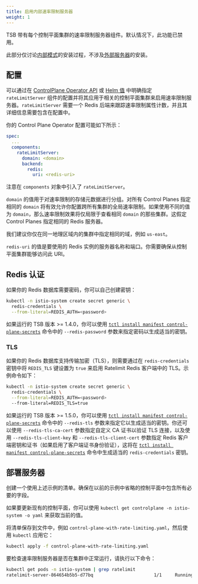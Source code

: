 ```yaml
---
title: 启用内部速率限制服务器
weight: 1
---
```


TSB 带有每个控制平面集群的速率限制服务器组件。默认情况下，此功能已禁用。

此部分仅讨论[内部模式](../../rate-limiting)的安装过程，不涉及[外部服务器](../../rate-limiting)的安装。

## 配置

可以通过在 [ControlPlane Operator API](../../../refs/install/controlplane/v1alpha1/spec#controlplanecomponentset) 或 [Helm 值](../../../setup/helm/controlplane) 中明确指定 `rateLimitServer` 组件的配置并将其应用于相关的控制平面集群来启用速率限制服务器。`rateLimitServer` 需要一个 Redis 后端来跟踪速率限制属性计数，并且其详细信息需要包含在配置中。

你的 Control Plane Operator 配置可能如下所示：

```yaml
spec:
  ...
  components:
    rateLimitServer:
      domain: <domain>
      backend:
        redis:
          uri: <redis-uri>
```

注意在 `components` 对象中引入了 `rateLimitServer`。

`domain` 的值用于对速率限制的存储元数据进行分组。对所有 Control Planes 指定相同的 `domain` 将有效允许你配置跨所有集群的全局速率限制。如果使用不同的值为 `domain`，那么速率限制效果将仅局限于查看相同 `domain` 的那些集群。这假定 Control Planes 指定相同的 Redis 服务器。

我们建议你仅在同一地理区域内的集群中指定相同的域，例如 `us-east`。

`redis-uri` 的值是要使用的 Redis 实例的服务器名称和端口。你需要确保从控制平面集群能够访问此 URI。

## Redis 认证

如果你的 Redis 数据库需要密码，你可以自己创建密钥：

```bash
kubectl -n istio-system create secret generic \
  redis-credentials \
  --from-literal=REDIS_AUTH=<password>
```

如果运行的 TSB 版本 >= 1.4.0，你可以使用 [`tctl install manifest control-plane-secrets`](../../../reference/cli/reference/install#tctl-install-manifest-control-plane-secrets) 命令中的 `--redis-password` 参数来指定密码以生成适当的密钥。

### TLS

如果你的 Redis 数据库支持传输加密（TLS），则需要通过在 `redis-credentials` 密钥中将 `REDIS_TLS` 键设置为 `true` 来启用 Ratelimit Redis 客户端中的 TLS。示例命令如下：

```bash
kubectl -n istio-system create secret generic \
  redis-credentials \
  --from-literal=REDIS_AUTH=<password>
  --from-literal=REDIS_TLS=true
```

如果运行的 TSB 版本 >= 1.5.0，你可以使用 [`tctl install manifest control-plane-secrets`](../../../reference/cli/reference/install#tctl-install-manifest-control-plane-secrets) 命令中的 `--redis-tls` 参数来指定它以生成适当的密钥。你还可以使用 `--redis-tls-ca-cert` 参数指定自定义 CA 证书以验证 TLS 连接，以及使用 `--redis-tls-client-key` 和 `--redis-tls-client-cert` 参数指定 Redis 客户端密钥和证书（如果启用了客户端证书身份验证），这将在 [`tctl install manifest control-plane-secrets`](../../../reference/cli/reference/install#tctl-install-manifest-control-plane-secrets) 命令中生成适当的 `redis-credentials` 密钥。

## 部署服务器

创建一个使用上述示例的清单。确保在以前的示例中省略的控制平面中包含所有必要的字段。

如果要更新现有的控制平面，你可以使用 `kubectl get controlplane -n istio-system -o yaml` 来获取当前的值。

将清单保存到文件中，例如 `control-plane-with-rate-limiting.yaml`，然后使用 `kubectl` 应用它：

```bash
kubectl apply -f control-plane-with-rate-limiting.yaml
```

要检查速率限制服务器是否在集群中正常运行，请执行以下命令：

```bash
kubectl get pods -n istio-system | grep ratelimit
ratelimit-server-864654b5b5-d77bq                       1/1     Running   2          2d1h
```
